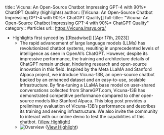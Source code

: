 title:: Vicuna: An Open-Source Chatbot Impressing GPT-4 with 90%* ChatGPT Quality (highlights)
author:: [[Vicuna: An Open-Source Chatbot Impressing GPT-4 with 90%* ChatGPT Quality]]
full-title:: "Vicuna: An Open-Source Chatbot Impressing GPT-4 with 90%* ChatGPT Quality"
category:: #articles
url:: https://vicuna.lmsys.org/

- Highlights first synced by [[Readwise]] [[Apr 17th, 2023]]
	- The rapid advancement of large language models (LLMs) has revolutionized chatbot systems, resulting in unprecedented levels of intelligence as seen in OpenAI’s ChatGPT. However, despite its impressive performance, the training and architecture details of ChatGPT remain unclear, hindering research and open-source innovation in this field. Inspired by the Meta LLaMA and Stanford Alpaca project, we introduce Vicuna-13B, an open-source chatbot backed by an enhanced dataset and an easy-to-use, scalable infrastructure. By fine-tuning a LLaMA base model on user-shared conversations collected from ShareGPT.com, Vicuna-13B has demonstrated competitive performance compared to other open-source models like Stanford Alpaca. This blog post provides a preliminary evaluation of Vicuna-13B’s performance and describes its training and serving infrastructure. We also invite the community to interact with our online demo to test the capabilities of this chatbot. ([View Highlight](https://read.readwise.io/read/01gy6yq6b2kp36c3rcha5hkpcj))
	- ![Overview](https://vicuna.lmsys.org/assets/vicuna/overview.png) ([View Highlight](https://read.readwise.io/read/01gy6yq89s7xtd7ppvmedpscxy))